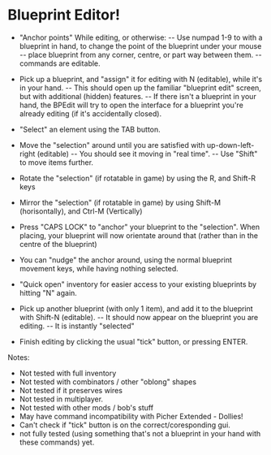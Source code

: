 # Blueprint Editor!

 - "Anchor points" While editing, or otherwise:
  -- Use numpad 1-9 to with a blueprint in hand, to change the point of the blueprint under your mouse
  -- place blueprint from any corner, centre, or part way between them.
  -- commands are editable.

 - Pick up a blueprint, and "assign" it for editing with N (editable), while it's in your hand. 
  -- This should open up the familiar "blueprint edit" screen, but with additional (hidden) features.
  -- If there isn't a blueprint in your hand, the BPEdit will try to open the interface for a 
    blueprint you're already editing (if it's accidentally closed).

 - "Select" an element using the TAB button.

 - Move the "selection" around until you are satisfied with up-down-left-right (editable)
  -- You should see it moving in "real time".
  -- Use "Shift" to move items further.
  
 - Rotate the "selection" (if rotatable in game) by using the R, and Shift-R keys
 
 - Mirror the "selection" (if rotatable in game) by using Shift-M (horisontally), and Ctrl-M (Vertically)
  
 - Press "CAPS LOCK" to "anchor" your blueprint to the "selection". When placing, your blueprint
    will now orientate around that (rather than in the centre of the blueprint)
    
 - You can "nudge" the anchor around, using the normal blueprint movement keys, while having
    nothing selected.

 - "Quick open" inventory for easier access to your existing blueprints by hitting "N" again.
  
 - Pick up another blueprint (with only 1 item), and add it to the blueprint with Shift-N (editable). 
  -- It should now appear on the blueprint you are editing.
  -- It is instantly "selected"

 - Finish editing by clicking the usual "tick" button, or pressing ENTER.

Notes: 
 - Not tested with full inventory
 - Not tested with combinators / other "oblong" shapes
 - Not tested if it preserves wires
 - Not tested in multiplayer.
 - Not tested with other mods / bob's stuff
 - May have command incompatibility with Picher Extended - Dollies!
 - Can't check if "tick" button is on the correct/coresponding gui.
 - not fully tested (using something that's not a blueprint in your hand with these commands) yet.